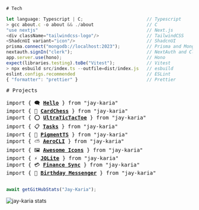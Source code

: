 ```typescript
# Tech

let language: Typescript | C;                        // Typescript
> gcc about.c -o about && ./about                    // C
"use nextjs"                                         // Next.js
<div className="tailwindcss-logo"/>                  // TailwindCSS
<ShadcnUI variant="icon"/>                           // ShadcnUI
prisma.connect("mongodb://localhost:2023");          // Prisma and MongoDB
nextauth.signIn("clerk");                            // NextAuth and Clerk
app.server.use(hono);                                // Hono
expect(libraries.testing).toBe("Vitest");            // Vitest
> npx esbuild src/index.ts --outfile=dist/index.js   // esbuild
eslint.configs.recommended                           // ESLint
{ "formatter": "prettier" }                          // Prettier
```

<pre>
# Projects

import { 🗨 <a href="https://github.com/Jay-Karia/Hello"><b>Hello</b></a> } from "jay-karia"
import { 👑 <a href="https://github.com/Jay-Karia/card-chess"><b>CardChess</b></a> } from "jay-karia"
import { ⭕ <a href="https://github.com/Jay-Karia/ultra-tic"><b>UltraTicTacToe</b></a> } from "jay-karia"
import { 📋 <a href="https://github.com/Jay-Karia/tasks"><b>Tasks</b></a> } from "jay-karia"
import { 🎨 <a href="https://github.com/Jay-Karia/pigment-ts"><b>PigmentTS</b></a> } from "jay-karia"
import { ⛅ <a href="https://github.com/Jay-Karia/aero-cli"><b>AeroCLI</b></a> } from "jay-karia"
import { 🖼️ <a href="https://github.com/Jay-Karia/awesome-icons"><b>Awesome Icons</b></a> } from "jay-karia"
import { ⚡ <a href="https://github.com/Jay-Karia/jqlite"><b>JQLite</b></a> } from "jay-karia"
import { 💳 <a href="https://github.com/Jay-Karia/finance-sync"><b>Finance Sync</b></a> } from "jay-karia"
import { 🎂 <a href="https://github.com/Jay-Karia/birthday-messenger"><b>Birthday Messenger</b></a> } from "jay-karia"

</pre>



```typescript
await getGitHubStats("Jay-Karia");
```
<img src="https://github-readme-stats-rust-omega-82.vercel.app/api?username=Jay-Karia&theme=aura&show=reviews" alt="jay-karia stats" />
